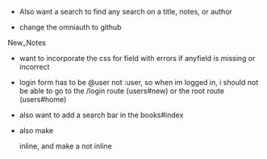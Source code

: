 
- Also want a search to find any search on a title, notes, or author

- change the omniauth to github



New_Notes

  <!--<div class="field<%= ' field_with_errors' if @post.errors[:content].any? %>"> -->
- want to incorporate the css for field with errors if anyfield is missing or incorrect


- login form has to be @user not :user, so when im logged in, i should not be able to go to the /login route (users#new) or the root route (users#home)

- also want to add a search bar in the books#index

- also make <p> inline, and make a <p2> not inline
